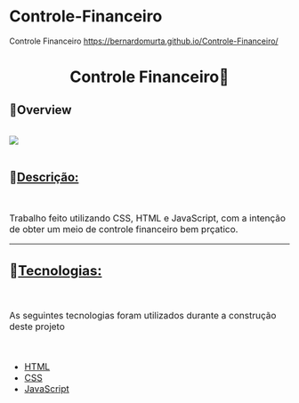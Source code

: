 # Controle-Financeiro

Controle Financeiro
https://bernardomurta.github.io/Controle-Financeiro/

 <h1 align = "center" > <b>Controle Financeiro🤑</b> </h1>

<div>
    <h2>👀<b>Overview</b></h2><br>
    <img src = "controlefinanceiro.gif" align = "center">
</div>
<br>
<h2>📄<u><b>Descrição:</b></u></h2>
<br>
    <div style = "font-size: 16px">
        <p>Trabalho feito utilizando CSS, HTML e JavaScript, com a intenção de obter um meio de controle financeiro bem prçatico.</p>
     
<hr />

<h2>🚀<u><b>Tecnologias:</b></u></h2>
<br>
<p style="font-size:16px">As seguintes tecnologias foram utilizados durante a construção deste projeto</p>
<br>

- [HTML](https://developer.mozilla.org/en-US/docs/Web/HTML)
- [CSS](https://developer.mozilla.org/en-US/docs/Web/CSS)
- [JavaScript](https://developer.mozilla.org/en-US/docs/Web/JavaScript)
